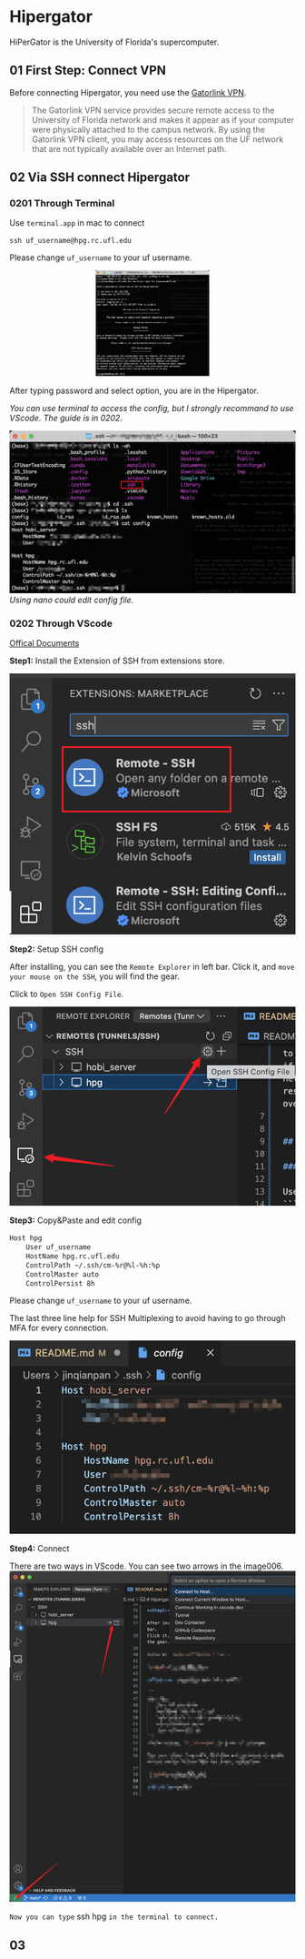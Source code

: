 # Hipergator
HiPerGator is the University of Florida's supercomputer.

## 01 First Step: Connect VPN
Before connecting Hipergator, you need use the [Gatorlink VPN](https://it.ufl.edu/ict/documentation/network-infrastructure/vpn/). 
>  The Gatorlink VPN service provides secure remote access to the University of Florida network and makes it appear as if your computer were physically attached to the campus network. By using the Gatorlink VPN client, you may access resources on the UF network that are not typically available over an Internet path. 


## 02 Via SSH connect Hipergator

### 0201 Through Terminal

Use `terminal.app` in mac to connect 
```
ssh uf_username@hpg.rc.ufl.edu
```
Please change `uf_username` to your uf username.

<!-- ![img001](./img/001.png) -->
<p align="center">
  <img src="./img/001.png" width="200">
</p>

After typing password and select option, you are in the Hipergator.

*You can use terminal to access the config, but I strongly recommand to use VScode. The guide is in 0202.*

![img004](./img/004.png)
*Using nano could edit config file.*

### 0202 Through VScode
[Offical Documents](https://help.rc.ufl.edu/doc/SSH_Using_VSCode)

**Step1:** Install the Extension of SSH from extensions store.

![img002](./img/002.png)

**Step2:** Setup SSH config

After installing, you can see the `Remote Explorer` in left bar. 
Click it, and `move your mouse on the SSH`, you will find the gear.

Click to `Open SSH Config File`.

![img003](./img/003.png)

**Step3:** Copy&Paste and edit config

```
Host hpg
    User uf_username
    HostName hpg.rc.ufl.edu
    ControlPath ~/.ssh/cm-%r@%l-%h:%p
    ControlMaster auto
    ControlPersist 8h
```
Please change `uf_username` to your uf username.

The last three line help for SSH Multiplexing to avoid having to go through MFA for every connection.

![img005](./img/005.png)

**Step4:** Connect

There are two ways in VScode. You can see two arrows in the image006.
![img006](./img/006.png)

`Now you can type` ssh hpg `in the terminal to connect.`

## 03